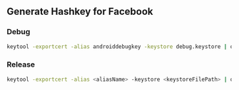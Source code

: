 ## Generate Hashkey for Facebook
### Debug
```sh
keytool -exportcert -alias androiddebugkey -keystore debug.keystore | openssl sha1 -binary | openssl base64
```
### Release
```sh
keytool -exportcert -alias <aliasName> -keystore <keystoreFilePath> | openssl sha1 -binary | openssl base64
```